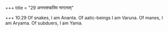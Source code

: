 +++
title = "29 अनन्तश्चास्मि नागानाम्"

+++
10.29 Of snakes, I am Ananta. Of aatic-beings I am Varuna. Of manes, I
am Aryama. Of subduers, I am Yama.
